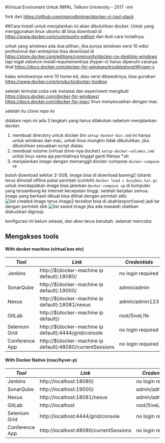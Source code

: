 #Virtual Enviroment Untuk IMPAL Telkom University - 2017 -iml

fork dari https://github.com/marcelbirkner/docker-ci-tool-stack


##Cara Install
untuk menjalankan ini akan dibutuhkan docker.
Untuk yang menggunakan linux ubuntu dll bisa download di https://www.docker.com/community-edition dan ikuti cara installnya.

untuk yang windows ada dua pilihan,
jika punya windows versi 10 edisi profesional dan entreprise bisa download di https://store.docker.com/editions/community/docker-ce-desktop-windows tapi ingat sebelum install requirementnya (hyper-v) harus dipenuhi caranya lihat https://docs.docker.com/docker-for-windows/troubleshoot/#hyper-v 

kalau windowsnya versi 10 home ed, atau versi dibawahnya, bisa gunakan https://www.docker.com/products/docker-toolbox

setelah terinstal coba cek instalasi dan experiment mengikuti https://docs.docker.com/docker-for-windows/
https://docs.docker.com/docker-for-mac/
linux menyesuaikan dengan mac.

setelah itu clone repo ini

didalam repo ini ada 3 langkah yang harus dilakukan sebelum menjalankan docker.

1. membuat directory untuk docker bin
```setup-docker-bin.cmd```
ini hanya untuk windows dan mac, untuk linux mungkin tidak dibutuhkan, jika dibutuhkan sesuaikan script diatas.
2. membuat volume (virtual drive-nya docker)
```setup-docker-volumes.cmd```
untuk linux sama aja perintahnya tinggal ganti filenya *.sh
3. menjalankan image dengan memanggil docker-compose
```docker-compose up ```

butuh download sekitar 2-3GB, 
image bisa di download bareng2 (share) terus diinstall offline pakai perintah (contoh)
```docker load < busybox.tar.gz```
untuk mendapatkan image bisa jalankan ```docker-compose up``` di komputer yang tersambung ke internet kecepatan tinggi.
setelah berjalan semua.
image yang berhasil dibuat bisa dilihat dengan perintah sbb:
![list created image](screen_shoots/list_created_image.png "images")
terus image2 tersebut bisa di ubah(export/save) jadi tar dengan perintah sbb
![list saved image](screen_shoots/save-images.png "images")
jika ada masalah silahkan diskusikan digroup.

konfigurasi ini belum selasai, dan akan terus berubah.
selamat mencoba

## Mengakses tools

#### With docker machine (virtual box etc)

| *Tool* | *Link* | *Credentials* |
| ------------- | ------------- | ------------- |
| Jenkins | http://${docker-machine ip default}:18080/ | no login required |
| SonarQube | http://${docker-machine ip default}:19000/ | admin/admin |
| Nexus | http://${docker-machine ip default}:18081/nexus | admin/admin123 |
| GitLab | http://${docker-machine ip default}/ | root/5iveL!fe |
| Selenium Grid | http://${docker-machine ip default}:4444/grid/console | no login required |
| Conference App | http://${docker-machine ip default}:48080/currentSessions | no login required |

#### With Docker Native (mac/hyver-p)

| *Tool* | *Link* | *Credentials* |
| ------------- | ------------- | ------------- |
| Jenkins | http://localhost:18080/ | no login required |
| SonarQube | http://localhost:19000/ | admin/admin |
| Nexus | http://localhost:18081/nexus | admin/admin123 |
| GitLab | http://localhost | root/5iveL!fe |
| Selenium Grid | http://localhost:4444/grid/console | no login required |
| Conference App | http://localhost:48080/currentSessions | no login required |